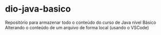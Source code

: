 # dio-java-basico
Repositório para armazenar todo o conteúdo do curso  de Java nível Básico
Alterando o conteúdo de um arquivo de forma local (usando o VSCode)
